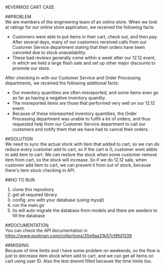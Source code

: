#EVERMOS CART CASE

##PROBLEM<br>
We are members of the engineering team of an online store. When we look at ratings for our online store application, we received the following
facts:
- Customers were able to put items in their cart, check out, and then pay. After several days, many of our customers received calls from
our Customer Service department stating that their orders have been canceled due to stock unavailability.
- These bad reviews generally come within a week after our 12.12 event, in which we held a large flash sale and set up other major
discounts to promote our store.

After checking in with our Customer Service and Order Processing departments, we received the following additional facts:
- Our inventory quantities are often misreported, and some items even go as far as having a negative inventory quantity.
- The misreported items are those that performed very well on our 12.12 event.
- Because of these misreported inventory quantities, the Order Processing department was unable to fulfill a lot of orders, and thus
requested help from our Customer Service department to call our customers and notify them that we have had to cancel their orders.
  

##SOLUTION<br>
We need to sync the actual stock with item that added to cart, so we can do reduce every customer add to cart, so if the cart is 0, customer wont abble to add item to cart.
We can restore the stock when some customer remove item from cart, so the stock will increase.
So if we do 12.12 sale, when customer add item to cart, we can prevent it from out of stock, because there's item stock checking in API.

##HO TO RUN<br>
1. clone this repository
2. get all required library
3. config .env with your database (using mysql)
4. run the main.go
5. its will auto migrate the database from models and there are seeders to fill the database


##DOCUMENTATION<br>
You can check the API documentation in https://www.postman.com/collections/35e9aa21b57cf9fd1339

##MISSING<br>
Because of time limits and i have some problem on weekends, so the flow is just to decrease item stock when add to cart, and we can get all items on cart using user ID.
Also the test doesnt filled because the time limits too.
